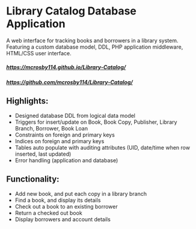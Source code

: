 # Library Catalog Database Application

A web interface for tracking books and borrowers in a library system. Featuring a custom database model, DDL, PHP application middleware, HTML/CSS user interface.

##### https://mcrosby114.github.io/Library-Catalog/
##### https://github.com/mcrosby114/Library-Catalog/

## Highlights:
* Designed database DDL from logical data model
* Triggers for insert/update on Book, Book Copy, Publisher, Library Branch, Borrower, Book Loan
* Constraints on foreign and primary keys
* Indices on foreign and primary keys
* Tables auto populate with auditing attributes (UID, date/time when row inserted, last updated)
* Error handling (application and database)

## Functionality:
* Add new book, and put each copy in a library branch
* Find a book, and display its details
* Check out a book to an existing borrower
* Return a checked out book
* Display borrowers and account details
